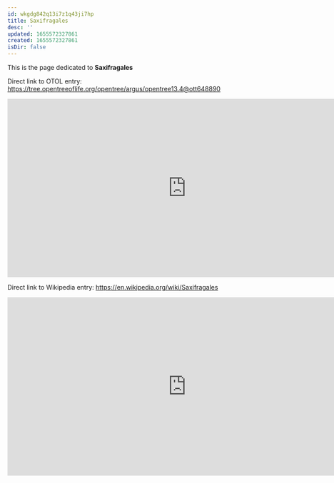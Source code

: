```yaml
---
id: wkgdg842q13i7z1q43ji7hp
title: Saxifragales
desc: ''
updated: 1655572327861
created: 1655572327861
isDir: false
---
```

This is the page dedicated to **Saxifragales**


Direct link to OTOL entry: https://tree.opentreeoflife.org/opentree/argus/opentree13.4@ott648890



<html>
    <body>
    <iframe src="https://tree.opentreeoflife.org/opentree/argus/opentree13.4@ott648890"
    width="800" height="400" frameborder="0" allowfullscreen> </iframe>
    </body>
</html>
    


Direct link to Wikipedia entry: https://en.wikipedia.org/wiki/Saxifragales



<html>
    <body>
    <iframe src="https://en.wikipedia.org/wiki/Saxifragales"
    width="800" height="400" frameborder="0" allowfullscreen> </iframe>
    </body>
</html>
    
